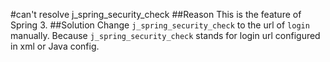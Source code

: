 #can't resolve j_spring_security_check
##Reason
This is the feature of Spring 3.
##Solution
Change `j_spring_security_check` to the url of `login` manually. Because `j_spring_security_check` stands for login url configured in xml or Java config.